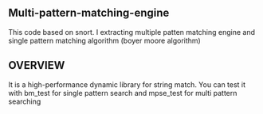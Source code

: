 Multi-pattern-matching-engine
----------

This code based on snort. I extracting multiple patten  matching engine and single pattern matching algorithm (boyer moore algorithm)


OVERVIEW
---------

It is  a high-performance  dynamic library for string match.
You can test it with bm_test for single pattern search  and mpse_test for multi pattern searching 
